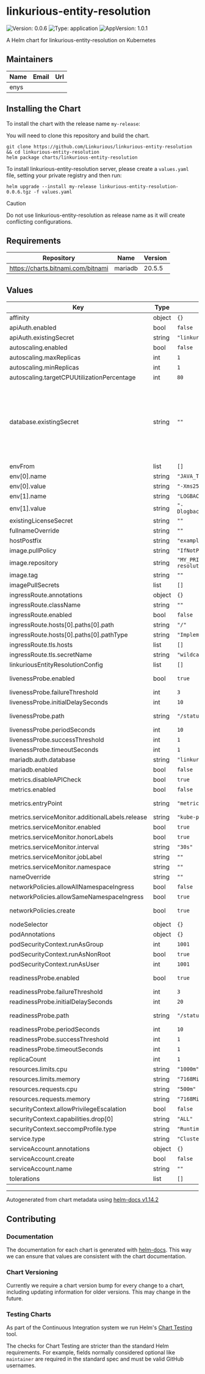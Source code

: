 # linkurious-entity-resolution

![Version: 0.0.6](https://img.shields.io/badge/Version-0.0.6-informational?style=flat-square) ![Type: application](https://img.shields.io/badge/Type-application-informational?style=flat-square) ![AppVersion: 1.0.1](https://img.shields.io/badge/AppVersion-1.0.1-informational?style=flat-square)

A Helm chart for linkurious-entity-resolution on Kubernetes

## Maintainers

| Name | Email | Url |
| ---- | ------ | --- |
| enys |  |  |

## Installing the Chart

To install the chart with the release name `my-release`:

You will need to clone this repository and build the chart.

```console
git clone https://github.com/Linkurious/linkurious-entity-resolution && cd linkurious-entity-resolution
helm package charts/linkurious-entity-resolution
```

To install linkurious-entity-resolution server, please create a `values.yaml` file, setting your private registry and then run:

```console
helm upgrade --install my-release linkurious-entity-resolution-0.0.6.tgz -f values.yaml
```
> [!CAUTION]
> Do not use linkurious-entity-resolution as release name as it will create conflicting configurations.

## Requirements

| Repository | Name | Version |
|------------|------|---------|
| https://charts.bitnami.com/bitnami | mariadb | 20.5.5 |

## Values

| Key | Type | Default | Description |
|-----|------|---------|-------------|
| affinity | object | `{}` |  |
| apiAuth.enabled | bool | `false` |  |
| apiAuth.existingSecret | string | `"linkurious-entity-resolution-api-key"` |  |
| autoscaling.enabled | bool | `false` |  |
| autoscaling.maxReplicas | int | `1` |  |
| autoscaling.minReplicas | int | `1` |  |
| autoscaling.targetCPUUtilizationPercentage | int | `80` |  |
| database.existingSecret | string | `""` | configure the database using an existing secret. It should contain the following keys: Non secrets can be passed via a configmap in .Values.envFrom  We do not recommend using sqlite  Values given as examples - SENZING_DATABASE_VENDOR: 'mysql' | 'mariadb' - SENZING_DATABASE_HOST: '127.0.0.1' - SENZING_DATABASE_PORT: '3306' - SENZING_DATABASE_USER: 'linkurious' - SENZING_DATABASE_PASSWORD: 'linkurious' - SENZING_DATABASE_NAME: 'linkurious |
| envFrom | list | `[]` |  |
| env[0].name | string | `"JAVA_TOOL_OPTIONS"` |  |
| env[0].value | string | `"-Xms256m -Xmx256m"` |  |
| env[1].name | string | `"LOGBACK_OPTIONS"` |  |
| env[1].value | string | `"-Dlogback.configurationFile=/config/logs/logback.json.xml"` |  |
| existingLicenseSecret | string | `""` |  |
| fullnameOverride | string | `""` |  |
| hostPostfix | string | `"example.domain"` |  |
| image.pullPolicy | string | `"IfNotPresent"` |  |
| image.repository | string | `"MY_PRIVATE_REGISTRY/linkurious/linkurious-entity-resolution"` |  |
| image.tag | string | `""` |  |
| imagePullSecrets | list | `[]` |  |
| ingressRoute.annotations | object | `{}` |  |
| ingressRoute.className | string | `""` |  |
| ingressRoute.enabled | bool | `false` |  |
| ingressRoute.hosts[0].paths[0].path | string | `"/"` |  |
| ingressRoute.hosts[0].paths[0].pathType | string | `"ImplementationSpecific"` |  |
| ingressRoute.tls.hosts | list | `[]` |  |
| ingressRoute.tls.secretName | string | `"wildcard-default-cert"` |  |
| linkuriousEntityResolutionConfig | list | `[]` |  |
| livenessProbe.enabled | bool | `true` | Enable Kubernetes liveness probe for server |
| livenessProbe.failureThreshold | int | `3` |  |
| livenessProbe.initialDelaySeconds | int | `10` |  |
| livenessProbe.path | string | `"/status/"` | Http path for the liveness probe (templated) |
| livenessProbe.periodSeconds | int | `10` |  |
| livenessProbe.successThreshold | int | `1` |  |
| livenessProbe.timeoutSeconds | int | `1` |  |
| mariadb.auth.database | string | `"linkurious"` |  |
| mariadb.enabled | bool | `false` |  |
| metrics.disableAPICheck | bool | `true` |  |
| metrics.enabled | bool | `false` |  |
| metrics.entryPoint | string | `"metrics"` | Entry point used to expose metrics. |
| metrics.serviceMonitor.additionalLabels.release | string | `"kube-prometheus-stack"` |  |
| metrics.serviceMonitor.enabled | bool | `true` |  |
| metrics.serviceMonitor.honorLabels | bool | `true` |  |
| metrics.serviceMonitor.interval | string | `"30s"` |  |
| metrics.serviceMonitor.jobLabel | string | `""` |  |
| metrics.serviceMonitor.namespace | string | `""` |  |
| nameOverride | string | `""` |  |
| networkPolicies.allowAllNamespaceIngress | bool | `false` |  |
| networkPolicies.allowSameNamespaceIngress | bool | `true` |  |
| networkPolicies.create | bool | `true` | Create NetworkPolicy objects for all components |
| nodeSelector | object | `{}` |  |
| podAnnotations | object | `{}` |  |
| podSecurityContext.runAsGroup | int | `1001` |  |
| podSecurityContext.runAsNonRoot | bool | `true` |  |
| podSecurityContext.runAsUser | int | `1001` |  |
| readinessProbe.enabled | bool | `true` | Enable Kubernetes readiness probe for server |
| readinessProbe.failureThreshold | int | `3` |  |
| readinessProbe.initialDelaySeconds | int | `20` |  |
| readinessProbe.path | string | `"/status/"` | Http path for the readiness probe (templated) |
| readinessProbe.periodSeconds | int | `10` |  |
| readinessProbe.successThreshold | int | `1` |  |
| readinessProbe.timeoutSeconds | int | `1` |  |
| replicaCount | int | `1` |  |
| resources.limits.cpu | string | `"1000m"` |  |
| resources.limits.memory | string | `"7168Mi"` |  |
| resources.requests.cpu | string | `"500m"` |  |
| resources.requests.memory | string | `"7168Mi"` |  |
| securityContext.allowPrivilegeEscalation | bool | `false` |  |
| securityContext.capabilities.drop[0] | string | `"ALL"` |  |
| securityContext.seccompProfile.type | string | `"RuntimeDefault"` |  |
| service.type | string | `"ClusterIP"` |  |
| serviceAccount.annotations | object | `{}` |  |
| serviceAccount.create | bool | `false` |  |
| serviceAccount.name | string | `""` |  |
| tolerations | list | `[]` |  |

----------------------------------------------
Autogenerated from chart metadata using [helm-docs v1.14.2](https://github.com/norwoodj/helm-docs/releases/v1.14.2)

## Contributing

### Documentation

The documentation for each chart is generated with [helm-docs](https://github.com/norwoodj/helm-docs). This way we can ensure that values are consistent with the chart documentation.

### Chart Versioning

Currently we require a chart version bump for every change to a chart, including updating information for older versions. This may change in the future.

### Testing Charts

As part of the Continuous Integration system we run Helm's [Chart Testing](https://github.com/helm/chart-testing) tool.

The checks for Chart Testing are stricter than the standard Helm requirements. For example, fields normally considered optional like `maintainer` are required in the standard spec and must be valid GitHub usernames.
